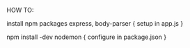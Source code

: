 HOW TO:

install npm packages express, body-parser {
    setup in app.js
}


npm install -dev nodemon {
    configure in package.json
}